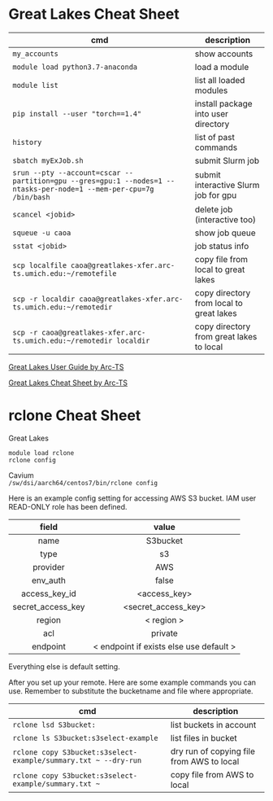 # Great Lakes Cheat Sheet

cmd|description
---|---
`my_accounts`|show accounts
`module load python3.7-anaconda`|load a module
`module list`|list all loaded modules
`pip install --user "torch==1.4"`|install package into user directory
`history`|list of past commands
`sbatch myExJob.sh`|submit Slurm job
`srun --pty --account=cscar --partition=gpu --gres=gpu:1 --nodes=1 --ntasks-per-node=1 --mem-per-cpu=7g /bin/bash`|submit interactive Slurm job for gpu
`scancel <jobid>`|delete job (interactive too)
`squeue -u caoa`|show job queue
`sstat <jobid>`|job status info
`scp localfile caoa@greatlakes-xfer.arc-ts.umich.edu:~/remotefile`|copy file from local to great lakes
`scp -r localdir caoa@greatlakes-xfer.arc-ts.umich.edu:~/remotedir`|copy directory from local to great lakes
`scp -r caoa@greatlakes-xfer.arc-ts.umich.edu:~/remotedir localdir`|copy directory from great lakes to local

[Great Lakes User Guide by Arc-TS](https://arc-ts.umich.edu/greatlakes/user-guide/)

[Great Lakes Cheat Sheet by Arc-TS](
https://arc-ts.umich.edu/wp-content/uploads/sites/4/2019/11/Great-Lakes-Cheat-Sheet-11-19.pdf)


# rclone Cheat Sheet

Great Lakes
```
module load rclone
rclone config
```
Cavium  
`/sw/dsi/aarch64/centos7/bin/rclone config`

Here is an example config setting for accessing AWS S3 bucket. IAM user READ-ONLY role has been defined.

field|value
:---:|:---:
name|S3bucket
type|s3
provider|AWS
env_auth|false
access_key_id|<access_key>
secret_access_key|<secret_access_key>
region|< region >
acl|private
endpoint|< endpoint if exists else use default >
  
Everything else is default setting.

After you set up your remote. Here are some example commands you can use. Remember to substitute the bucketname and file where appropriate.

cmd|description
---|---
`rclone lsd S3bucket:`|list buckets in account
`rclone ls S3bucket:s3select-example`|list files in bucket
`rclone copy S3bucket:s3select-example/summary.txt ~ --dry-run`|dry run of copying file from AWS to local
`rclone copy S3bucket:s3select-example/summary.txt ~`|copy file from AWS to local


